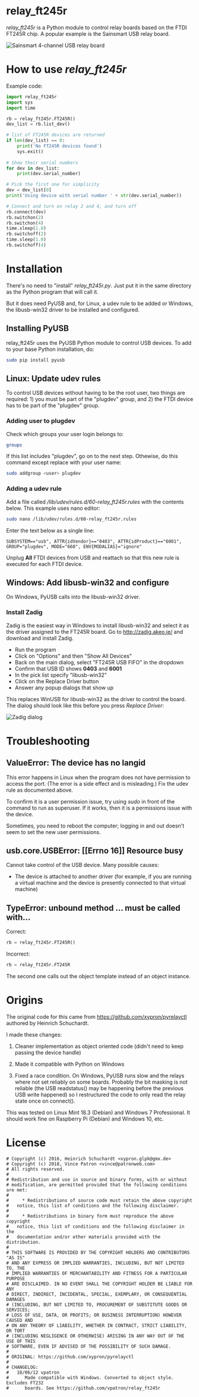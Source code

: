 # relay_ft245r

*relay_ft245r* is a Python module to control relay boards based on the 
FTDI FT245R chip. A popular example is the Sainsmart USB relay board.

![Sainsmart 4-channel USB relay board](images/sainsmart_usb_4relay.jpg)

# How to use *relay_ft245r*

Example code:

```python
import relay_ft245r
import sys
import time

rb = relay_ft245r.FT245R()
dev_list = rb.list_dev()

# list of FT245R devices are returned
if len(dev_list) == 0:
    print('No FT245R devices found')
    sys.exit()
    
# Show their serial numbers
for dev in dev_list:
    print(dev.serial_number)

# Pick the first one for simplicity
dev = dev_list[0]
print('Using device with serial number ' + str(dev.serial_number))

# Connect and turn on relay 2 and 4, and turn off
rb.connect(dev)
rb.switchon(2)    
rb.switchon(4)
time.sleep(1.0)
rb.switchoff(2)    
time.sleep(1.0)
rb.switchoff(4)
```

# Installation

There's no need to "install" *relay_ft245r.py*. Just put it in the same
directory as the Python program that will call it.

But it does need PyUSB and, for Linux, a udev rule to be added or 
Windows, the libusb-win32 driver to be installed and configured.

## Installing PyUSB

relay_ft245r uses the PyUSB Python module to control USB devices. To add 
to your base Python installation, do:

```bash
sudo pip install pyusb
```

## Linux: Update udev rules

To control USB devices without having to be the root user, two things 
are required: 1) you must be part of the "plugdev" group, and 2) the 
FTDI device has to be part of the "plugdev" group.

### Adding user to plugdev

Check which groups your user login belongs to:

```bash
groups
```

If this list includes "plugdev", go on to the next step. Othewise, do 
this command except replace <user> with your user name:

```bash
sudo addgroup <user> plugdev
```

### Adding a udev rule

Add a file called */lib/udev/rules.d/60-relay_ft245r.rules* with the 
contents below. This example uses nano editor:

```bash
sudo nano /lib/udev/rules.d/60-relay_ft245r.rules
```

Enter the text below as a single line:

```
SUBSYSTEM=="usb", ATTR{idVendor}=="0403", ATTR{idProduct}=="6001", GROUP="plugdev", MODE="660", ENV{MODALIAS}="ignore"
```

Unplug **All** FTDI devices from USB and reattach so that this new rule 
is executed for each FTDI device.

## Windows: Add libusb-win32 and configure

On Windows, PyUSB calls into the libusb-win32 driver. 

### Install Zadig

Zadig is the easiest way in Windows to install libusb-win32 and select
it as the driver assigned to the FT245R board. Go to 
http://zadig.akeo.ie/ and download and install Zadig.

* Run the program
* Click on "Options" and then "Show All Devices"
* Back on the main dialog, select "FT245R USB FIFO" in the dropdown
* Confirm that USB ID shows **0403** and **6001**
* In the pick list specify "libusb-win32"
* Click on the Replace Driver button
* Answer any popup dialogs that show up

This replaces WinUSB for libusb-win32 as the driver to control the board. The 
dialog should look like this before you press *Replace Driver*:

![Zadig dialog](images/Zadig_Replace_Driver.png)

# Troubleshooting

## ValueError: The device has no langid

This error happens in Linux when the program does not have permission to 
access the port. (The error is a side effect and is misleading.) Fix the 
udev rule as documented above.

To confirm it is a user permission issue, try using *sudo* in front of 
the command to run as superuser. If it works, then it is a permissions 
issue with the device.

Sometimes, you need to reboot the computer; logging in and out doesn't 
seem to set the new user permissions.

## usb.core.USBError: [[Errno 16]] Resource busy

Cannot take control of the USB device. Many possible causes:

* The device is attached to another driver (for example, if you are 
  running a virtual machine and the device is presently connected to that 
  virtual machine)

## TypeError: unbound method ... must be called with...

Correct:

```python
rb = relay_ft245r.FT245R()
```

Incorrect:

```python
rb = relay_ft245r.FT245R
```

The second one calls out the object template instead of an object instance.

# Origins

The original code for this came from https://github.com/xypron/pyrelayctl
authored by Heinrich Schuchardt.

I made these changes:

1. Cleaner implementation as object oriented code (didn't need to keep 
passing the device handle)

2. Made it compatible with Python on Windows

3. Fixed a race condition. On Windows, PyUSB runs slow and the relays
where not set reliably on some boards. Probably the bit
masking is not reliable (the USB readstatus() may be happening before
the previous USB write happened) so I restructured the code to only
read the relay state once on connect().

This was tested on Linux Mint 18.3 (Debian) and Windows 7 Professional. It 
should work fine on Raspberry Pi (Debian) and Windows 10, etc.

# License

```
# Copyright (c) 2016, Heinrich Schuchardt <xypron.glpk@gmx.de>
# Copyright (c) 2018, Vince Patron <vince@patronweb.com>
# All rights reserved.
#
# Redistribution and use in source and binary forms, with or without
# modification, are permitted provided that the following conditions are met:
#
#     * Redistributions of source code must retain the above copyright
#   notice, this list of conditions and the following disclaimer.
#
#     * Redistributions in binary form must reproduce the above copyright
#   notice, this list of conditions and the following disclaimer in the
#   documentation and/or other materials provided with the distribution.
#
# THIS SOFTWARE IS PROVIDED BY THE COPYRIGHT HOLDERS AND CONTRIBUTORS "AS IS"
# AND ANY EXPRESS OR IMPLIED WARRANTIES, INCLUDING, BUT NOT LIMITED TO, THE
# IMPLIED WARRANTIES OF MERCHANTABILITY AND FITNESS FOR A PARTICULAR PURPOSE
# ARE DISCLAIMED. IN NO EVENT SHALL THE COPYRIGHT HOLDER BE LIABLE FOR ANY
# DIRECT, INDIRECT, INCIDENTAL, SPECIAL, EXEMPLARY, OR CONSEQUENTIAL DAMAGES
# (INCLUDING, BUT NOT LIMITED TO, PROCUREMENT OF SUBSTITUTE GOODS OR SERVICES;
# LOSS OF USE, DATA, OR PROFITS; OR BUSINESS INTERRUPTION) HOWEVER CAUSED AND
# ON ANY THEORY OF LIABILITY, WHETHER IN CONTRACT, STRICT LIABILITY, OR TORT
# (INCLUDING NEGLIGENCE OR OTHERWISE) ARISING IN ANY WAY OUT OF THE USE OF THIS
# SOFTWARE, EVEN IF ADVISED OF THE POSSIBILITY OF SUCH DAMAGE.
#
# ORIGINAL: https://github.com/xypron/pyrelayctl
#
# CHANGELOG:
#   18/06/12 vpatron
#      Made compatible with Windows. Converted to object style. Excludes FT232
#      boards. See https://github.com/vpatron/relay_ft245r
```
